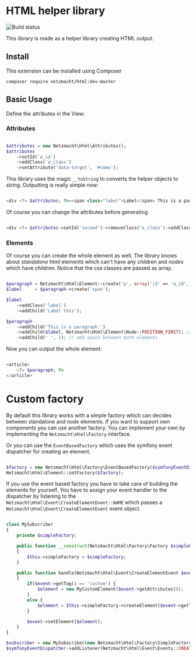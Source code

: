 HTML helper library
===================

![Build status](https://travis-ci.org/netzmacht/html.svg)

This library is made as a helper library creating HTML output.

Install
--------------

This extension can be installed using Composer

`composer require netzmacht/html:dev-master`

Basic Usage
--------------

Define the attributes in the View:


### Attributes

```php

$attributes = new Netzmacht\Html\Attributes();
$attributes
    ->setId('a_id')
    ->addClass('a_class')
    ->setAttribute('data-target', '#some');

```

This library uses the magic `__toString` to converts the helper objects to string. Outputting is really simple now:

```php

<div <?= $attributes; ?>><span class="label">Label</span> This is a paragraph.</div>

```

Of course you can change the attributes before generating

```php

<div <?= $attributes->setId('second')->removeClass('a_class')->addClass('new_class'); ?>>the content</div>

```


### Elements

Of course you can create the whole element as well. The library knows about *standalone* html elements which can't
have any children and *nodes* which have children. Notice that the css classes are passed as array.

```php

$paragraph = Netzmacht\Html\Element::create('p', array('id' => 'a_id', 'class' => array('description'));
$label     = $paragraph->create('span');

$label
    ->addClass('label')
    ->addChild('Label this');

$paragraph
    ->addChild('This is a paragraph.')
    ->addChild($label, Netzmacht\Html\Element\Node::POSITION_FIRST); // add at first position
    ->addChild(' ', 1); // add space between both elements

```

Now you can output the whole element:

```php

<article>
    <?= $paragraph; ?>
</article>

```

Custom factory
==============

By default this library works with a simple factory which can decides between standalone and node elements. If you
want to support own components you can use another factory. You can implement your own by implementing
the `Netzmacht\Html\Factory` interface.

Or you can use the `EventBasedFactory` which uses the symfony event dispatcher for creating an element.

```php

$factory = new Netzmacht\Html\Factory\EventBasedFactory($symfonyEventDispatcher);
Netzmacht\Html\Element::setFactory($factory);

```

If you use the event based factory you have to take care of building the elements for yourself. You have to assign your
event handler to the dispatcher by listening to the `Netzmacht\Html\Event\CreateElementEvent::NAME` which passes a
`Netzmacht\Html\Event\CreateElementEvent` event object.

```php

class MySubscriber
{
    private $simpleFactory;

    public function __construct(Netzmacht\Html\Factory\Factory $simpleFactory)
    {
        $this->simpleFactory = $simpleFactory;
    }

    public function handle(Netzmacht\Html\Event\CreateElementEvent $event)
    {
        if($event->getTag() == 'custom') {
            $element = new MyCustomElement($event->getAttributes());
        }
        else {
            $element = $this->simpleFactory->createElement($event->getTag(), $event->getAttributes());
        }

        $event->setElement($element);
    }
}

$subscriber = new MySubscriber(new Netzmacht\Html\Factory\SimpleFactory());
$symfonyEventDispatcher->addListener(Netzmacht\Html\Event\Events::CREATE_ELEMENT, array($subscriber, 'handle'));

```
